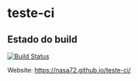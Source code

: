 # teste-ci

## Estado do build
[![Build Status](https://travis-ci.com/nasa72/teste-ci.svg?token=18hPGqE1UmLtvShVfG2q&branch=master)](https://travis-ci.com/nasa72/teste-ci)

Website: https://nasa72.github.io/teste-ci/